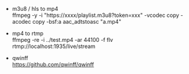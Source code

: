 * m3u8 / hls to mp4  
ffmpeg -y -i "https://xxxx/playlist.m3u8?token=xxx"  -vcodec copy -acodec copy -bsf:a aac_adtstoasc "a.mp4"  

* mp4 to rtmp   
ffmpeg -re -i ../test.mp4 -ar 44100 -f flv rtmp://localhost:1935/live/stream  

* qwinff  
https://github.com/qwinff/qwinff  

